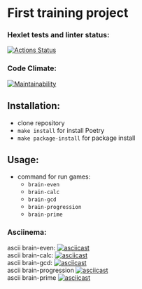 # First training project

### Hexlet tests and linter status:

[![Actions Status](https://github.com/NikolaiLoginov/python-project-49/actions/workflows/hexlet-check.yml/badge.svg)](https://github.com/NikolaiLoginov/python-project-49/actions)

### Code Climate:
[![Maintainability](https://api.codeclimate.com/v1/badges/121533582bde5a9827a7/maintainability)](https://codeclimate.com/github/NikolaiLoginov/python-project-49/maintainability)

## Installation:
- clone repository
- `make install` for install Poetry
- `make package-install` for package install

## Usage:
- command for run games:  
  - `brain-even`
  - `brain-calc`
  - `brain-gcd`
  - `brain-progression`
  - `brain-prime`


### Asciinema:

ascii brain-even: [![asciicast](https://asciinema.org/a/JAlUhCQ5DKE6fNrvTDaD6nWsi.svg)](https://asciinema.org/a/JAlUhCQ5DKE6fNrvTDaD6nWsi)    
ascii brain-calc: [![asciicast](https://asciinema.org/a/j1RherEjVZyBJbhFQnHCEjVoh.svg)](https://asciinema.org/a/j1RherEjVZyBJbhFQnHCEjVoh)   
ascii brain-gcd: [![asciicast](https://asciinema.org/a/PpSN1tDPjBwQGzJ0KZnD6Km0Z.svg)](https://asciinema.org/a/PpSN1tDPjBwQGzJ0KZnD6Km0Z)   
ascii brain-progression [![asciicast](https://asciinema.org/a/E2ofV9sz4bG3OHAXFhb9bcdcy.svg)](https://asciinema.org/a/E2ofV9sz4bG3OHAXFhb9bcdcy)   
ascii brain-prime [![asciicast](https://asciinema.org/a/jZk3AUYhDGALTFbEonsoI31ac.svg)](https://asciinema.org/a/jZk3AUYhDGALTFbEonsoI31ac)    
